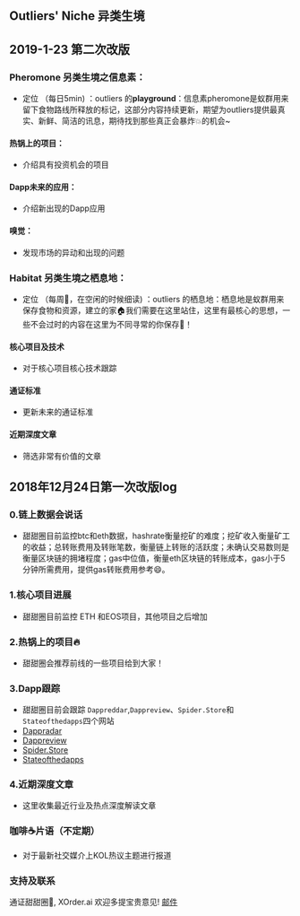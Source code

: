 ## Outliers' Niche 异类生境


## 2019-1-23 第二次改版

### Pheromone 另类生境之信息素：

- 定位 （每日5min)  ：outliers 的**playground**：信息素pheromone是蚁群用来留下食物路线所释放的标记，这部分内容持续更新，期望为outliers提供最真实、新鲜、简洁的讯息，期待找到那些真正会暴炸💥的机会~

#### 热锅上的项目：
- 介绍具有投资机会的项目

#### Dapp未来的应用：
- 介绍新出现的Dapp应用

#### 嗅觉：
- 发现市场的异动和出现的问题

### Habitat 另类生境之栖息地：

- 定位 （每周🍵，在空闲的时候细读) ：outliers 的栖息地：栖息地是蚁群用来保存食物和资源，建立的家🏠我们需要在这里站住，这里有最核心的思想，一些不会过时的内容在这里为不同寻常的你保存🌲！

#### 核心项目及技术
- 对于核心项目核心技术跟踪

#### 通证标准
- 更新未来的通证标准

#### 近期深度文章
- 筛选非常有价值的文章


## 2018年12月24日第一次改版log

### 0.链上数据会说话

- 甜甜圈目前监控btc和eth数据，hashrate衡量挖矿的难度；挖矿收入衡量矿工的收益；总转账费用及转账笔数，衡量链上转账的活跃度；未确认交易数则是衡量区块链的拥堵程度；gas中位值，衡量eth区块链的转账成本，gas小于5分钟所需费用，提供gas转账费用参考😄。

### 1.核心项目进展

- 甜甜圈目前监控 ETH 和EOS项目，其他项目之后增加

### 2.热锅上的项目🔥

- 甜甜圈会推荐前线的一些项目给到大家！

### 3.Dapp跟踪

- 甜甜圈目前会跟踪 `Dappreddar`,`Dappreview`、`Spider.Store`和`Stateofthedapps`四个网站
- [Dappradar](https://dappradar.com/)
- [Dappreview](https://dapp.review/)
- [Spider.Store](https://www.spider.store/)
- [Stateofthedapps](https://www.stateofthedapps.com/)

### 4.近期深度文章
- 这里收集最近行业及热点深度解读文章


### 咖啡☕️片语（不定期）
- 对于最新社交媒介上KOL热议主题进行报道

### 支持及联系

通证甜甜圈🍩, XOrder.ai 欢迎多提宝贵意见! [邮件](qchen@xorder.ai)


